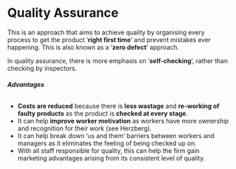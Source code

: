 # Quality Assurance
This is an approach that aims to achieve quality by organising every process to get the product ‘**right first time**’ and prevent mistakes ever happening. This is also known as a ‘**zero defect**’ approach.

In quality assurance, there is more emphasis on ‘**self-checking**’, rather than checking by inspectors. 

###### **Advantages**
-   **Costs are reduced** because there is **less wastage** and **re-working of faulty products** as the product is **checked at every stage**. 
-   It can help **improve worker motivation** as workers have more ownership and recognition for their work (see Herzberg). 
-   It can help break down ‘us and them’ barriers between workers and managers as it eliminates the feeling of being checked up on. 
-   With all staff responsible for quality, this can help the firm gain marketing advantages arising from its consistent level of quality.

